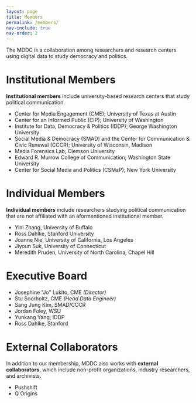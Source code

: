 ```yaml
---
layout: page
title: Members
permalink: /members/
nav-include: true
nav-order: 2
---
```


The MDDC is a collaboration among researchers and research centers using digital data to study democracy and politics.

# Institutional Members
**Institutional members** include university-based research centers that study political communication.

* Center for Media Engagement (CME); University of Texas at Austin
* Center for an Informed Public (CIP); University of Washington
* Institute for Data, Democracy & Politics (IDDP); George Washington University
* Social Media & Democracy (SMAD) and the Center for Communication & Civic Renewal (CCCR); University of Wisconsin, Madison
* Media Forensics Lab; Clemson University
* Edward R. Murrow College of Communication; Washington State University
* Center for Social Media and Politics (CSMaP); New York University

# Individual Members
**Individual members** include researchers studying political communication that are not affiliated with an aformentioned institutional member.
* Yini Zhang, University of Buffalo
* Ross Dahlke, Stanford University
* Joanne Nie, University of California, Los Angeles
* Jiyoun Suk, University of Connecticut
* Meredith Pruden, University of North Carolina, Chapel Hill

# Executive Board
* Josephine "Jo" Lukito, CME *(Director)*
* Stu Soorholtz, CME *(Head Data Engineer)*
* Sang Jung Kim, SMAD/CCCR
* Jordan Foley, WSU
* Yunkang Yang, IDDP
* Ross Dahlke, Stanford

# External Collaborators
In addition to our membership, MDDC also works with **external collaborators**, which include non-profit organizations, industry researchers, and archivists.
* Pushshift
* Q Origins
